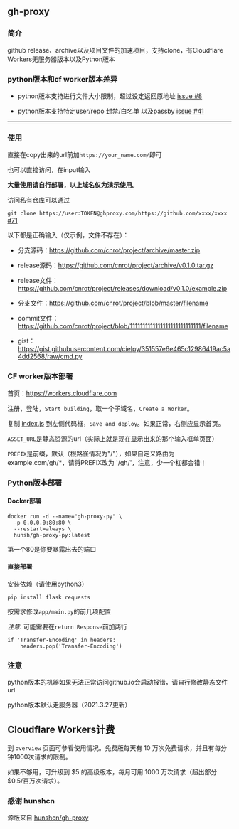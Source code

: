 ## gh-proxy

### 简介

github release、archive以及项目文件的加速项目，支持clone，有Cloudflare Workers无服务器版本以及Python版本

### python版本和cf worker版本差异

- python版本支持进行文件大小限制，超过设定返回原地址 [issue #8](https://github.com/hunshcn/gh-proxy/issues/8)

- python版本支持特定user/repo 封禁/白名单 以及passby [issue #41](https://github.com/hunshcn/gh-proxy/issues/41)
------

### 使用

直接在copy出来的url前加`https://your_name.com/`即可

也可以直接访问，在input输入

****大量使用请自行部署，以上域名仅为演示使用。****

访问私有仓库可以通过

`git clone https://user:TOKEN@ghproxy.com/https://github.com/xxxx/xxxx` [#71](https://github.com/hunshcn/gh-proxy/issues/71)

以下都是正确输入（仅示例，文件不存在）：

- 分支源码：https://github.com/cnrot/project/archive/master.zip

- release源码：https://github.com/cnrot/project/archive/v0.1.0.tar.gz

- release文件：https://github.com/cnrot/project/releases/download/v0.1.0/example.zip

- 分支文件：https://github.com/cnrot/project/blob/master/filename

- commit文件：https://github.com/cnrot/project/blob/1111111111111111111111111111/filename

- gist：https://gist.githubusercontent.com/cielpy/351557e6e465c12986419ac5a4dd2568/raw/cmd.py


### CF worker版本部署

首页：https://workers.cloudflare.com

注册，登陆，`Start building`，取一个子域名，`Create a Worker`。

复制 [index.js](https://github.com/cnrot/gh-proxy/blob/gh-pages/index.js)  到左侧代码框，`Save and deploy`。如果正常，右侧应显示首页。

`ASSET_URL`是静态资源的url（实际上就是现在显示出来的那个输入框单页面）

`PREFIX`是前缀，默认（根路径情况为"/"），如果自定义路由为example.com/gh/*，请将PREFIX改为 '/gh/'，注意，少一个杠都会错！


### Python版本部署

#### Docker部署

```
docker run -d --name="gh-proxy-py" \
  -p 0.0.0.0:80:80 \
  --restart=always \
  hunsh/gh-proxy-py:latest
```

第一个80是你要暴露出去的端口

#### 直接部署

安装依赖（请使用python3）

```pip install flask requests```

按需求修改`app/main.py`的前几项配置

*注意:* 可能需要在`return Response`前加两行
```python3
if 'Transfer-Encoding' in headers:
    headers.pop('Transfer-Encoding')
```

### 注意

python版本的机器如果无法正常访问github.io会启动报错，请自行修改静态文件url

python版本默认走服务器（2021.3.27更新）

## Cloudflare Workers计费

到 `overview` 页面可参看使用情况。免费版每天有 10 万次免费请求，并且有每分钟1000次请求的限制。

如果不够用，可升级到 $5 的高级版本，每月可用 1000 万次请求（超出部分 $0.5/百万次请求）。

### 感谢 hunshcn
源版来自 [hunshcn/gh-proxy](https://github.com/hunshcn/gh-proxy)